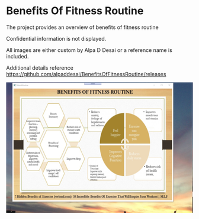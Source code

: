 # Benefits Of Fitness Routine

The project provides an overview of benefits of fitness routine

Confidential information is not displayed.

All images are either custom by Alpa D Desai or a reference name is included. 

Additional details reference https://github.com/alpaddesai/BenefitsOfFitnessRoutine/releases

![image](BenefitsOfFitnessRoutine.png)
